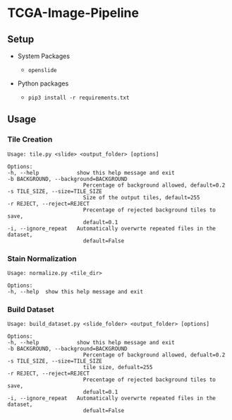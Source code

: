 # TCGA-Image-Pipeline #

## Setup ##
  - System Packages
    - `openslide`


  - Python packages
    - `pip3 install -r requirements.txt`

## Usage ##

### Tile Creation ###
    Usage: tile.py <slide> <output_folder> [options]

    Options:
    -h, --help            show this help message and exit
    -b BACKGROUND, --background=BACKGROUND
                            Percentage of background allowed, default=0.2
    -s TILE_SIZE, --size=TILE_SIZE
                            Size of the output tiles, default=255
    -r REJECT, --reject=REJECT
                            Precentage of rejected background tiles to save,
                            default=0.1
    -i, --ignore_repeat   Automatically overwrte repeated files in the dataset,
                            default=False

### Stain Normalization ###
    Usage: normalize.py <tile_dir>

    Options:
    -h, --help  show this help message and exit

### Build Dataset ###
    Usage: build_dataset.py <slide_folder> <output_folder> [options]

    Options:
    -h, --help            show this help message and exit
    -b BACKGROUND, --background=BACKGROUND
                            Percentage of background allowed, defualt=0.2
    -s TILE_SIZE, --size=TILE_SIZE
                            tile size, defualt=255
    -r REJECT, --reject=REJECT
                            Precentage of rejected background tiles to save,
                            defualt=0.1
    -i, --ignore_repeat   Automatically overwrte repeated files in the dataset,
                            defualt=False
